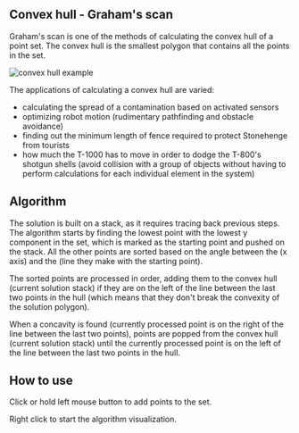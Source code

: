 ## Convex hull - Graham's scan

Graham's scan is one of the methods of calculating the convex hull of a point set. The convex hull is the smallest polygon that contains all the points in the set.

![convex hull example](https://github.com/RaduHaulica/Graham-scan/blob/96c97bca1a5eed623869b565c16dbcb43d5b4c2b/graham%20scan/media/graham%20scan%20example.png)

The applications of calculating a convex hull are varied:
- calculating the spread of a contamination based on activated sensors
- optimizing robot motion (rudimentary pathfinding and obstacle avoidance)
- finding out the minimum length of fence required to protect Stonehenge from tourists
- how much the T-1000 has to move in order to dodge the T-800's shotgun shells (avoid collision with a group of objects without having to perform calculations for each individual element in the system)

## Algorithm

The solution is built on a stack, as it requires tracing back previous steps. The algorithm starts by finding the lowest point with the lowest y component in the set, which is marked as the starting point and pushed on the stack. All the other points are sorted based on the angle between the (x axis) and the (line they make with the starting point).

The sorted points are processed in order, adding them to the convex hull (current solution stack) if they are on the left of the line between the last two points in the hull (which means that they don't break the convexity of the solution polygon).

When a concavity is found (currently processed point is on the right of the line between the last two points), points are popped from the convex hull (current solution stack) until the currently processed point is on the left of the line between the last two points in the hull.

## How to use

Click or hold left mouse button to add points to the set.

Right click to start the algorithm visualization.
